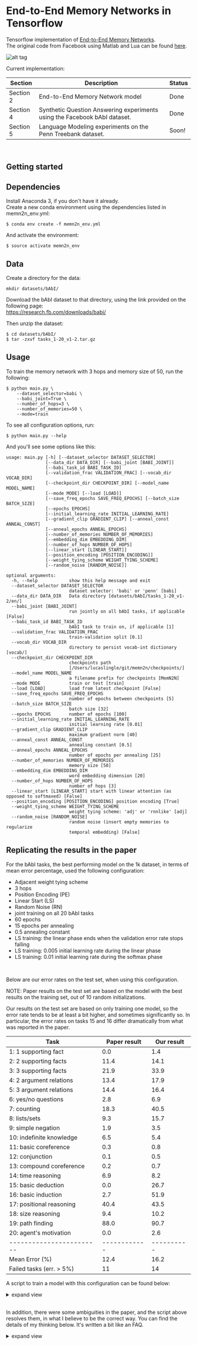 End-to-End Memory Networks in Tensorflow
========================================
Tensorflow implementation of [End-to-End Memory Networks](https://arxiv.org/abs/1503.08895).<br>
The original code from Facebook using Matlab and Lua can be found [here](https://github.com/facebook/MemNN).<br>  

![alt tag](assets/memn2n_small.png?raw=true)

Current implementation:<br>  

| Section       | Description                                                                    | Status  |
| ------------- |--------------------------------------------------------------------------------| --------|
| Section 2     | End-to-End Memory Network model                                                | Done    |
| Section 4     | Synthetic Question Answering experiments using the Facebook bAbI dataset.      | Done    |
| Section 5     | Language Modeling experiments on the Penn Treebank dataset.                    | Soon!   |

<br>

Getting started
---------------

Dependencies
------------
Install Anaconda 3, if you don't have it already.<br>
Create a new conda environment using the dependencies listed in memn2n_env.yml:

```
$ conda env create -f memn2n_env.yml
```

And activate the environment:
```
$ source activate memn2n_env
```

Data
--------
Create a directory for the data:
```
mkdir datasets/bAbI/
```

Download the bAbI dataset to that directory, using the link provided on the following page:<br>
https://research.fb.com/downloads/babi/
<br>

Then unzip the dataset:
```
$ cd datasets/bAbI/
$ tar -zxvf tasks_1-20_v1-2.tar.gz
```

Usage
-----

To train the memory network with 3 hops and memory size of 50, run the following:  
```
$ python main.py \
    --dataset_selector=babi \
    --babi_joint=True \
    --number_of_hops=3 \
    --number_of_memories=50 \
    --mode=train

```

To see all configuration options, run:  

```
$ python main.py --help
```

And you'll see some options like this:
```
usage: main.py [-h] [--dataset_selector DATASET_SELECTOR]
               [--data_dir DATA_DIR] [--babi_joint [BABI_JOINT]]
               [--babi_task_id BABI_TASK_ID]
               [--validation_frac VALIDATION_FRAC] [--vocab_dir VOCAB_DIR]
               [--checkpoint_dir CHECKPOINT_DIR] [--model_name MODEL_NAME]
               [--mode MODE] [--load [LOAD]]
               [--save_freq_epochs SAVE_FREQ_EPOCHS] [--batch_size BATCH_SIZE]
               [--epochs EPOCHS]
               [--initial_learning_rate INITIAL_LEARNING_RATE]
               [--gradient_clip GRADIENT_CLIP] [--anneal_const ANNEAL_CONST]
               [--anneal_epochs ANNEAL_EPOCHS]
               [--number_of_memories NUMBER_OF_MEMORIES]
               [--embedding_dim EMBEDDING_DIM]
               [--number_of_hops NUMBER_OF_HOPS]
               [--linear_start [LINEAR_START]]
               [--position_encoding [POSITION_ENCODING]]
               [--weight_tying_scheme WEIGHT_TYING_SCHEME]
               [--random_noise [RANDOM_NOISE]]

optional arguments:
  -h, --help            show this help message and exit
  --dataset_selector DATASET_SELECTOR
                        dataset selector: 'babi' or 'penn' [babi]
  --data_dir DATA_DIR   Data directory [datasets/bAbI/tasks_1-20_v1-2/en/]
  --babi_joint [BABI_JOINT]
                        run jointly on all bAbI tasks, if applicable [False]
  --babi_task_id BABI_TASK_ID
                        bAbI task to train on, if applicable [1]
  --validation_frac VALIDATION_FRAC
                        train-validation split [0.1]
  --vocab_dir VOCAB_DIR
                        directory to persist vocab-int dictionary [vocab/]
  --checkpoint_dir CHECKPOINT_DIR
                        checkpoints path
                        [/Users/lucaslingle/git/memn2n/checkpoints/]
  --model_name MODEL_NAME
                        a filename prefix for checkpoints [MemN2N]
  --mode MODE           train or test [train]
  --load [LOAD]         load from latest checkpoint [False]
  --save_freq_epochs SAVE_FREQ_EPOCHS
                        number of epochs between checkpoints [5]
  --batch_size BATCH_SIZE
                        batch size [32]
  --epochs EPOCHS       number of epochs [100]
  --initial_learning_rate INITIAL_LEARNING_RATE
                        initial learning rate [0.01]
  --gradient_clip GRADIENT_CLIP
                        maximum gradient norm [40]
  --anneal_const ANNEAL_CONST
                        annealing constant [0.5]
  --anneal_epochs ANNEAL_EPOCHS
                        number of epochs per annealing [25]
  --number_of_memories NUMBER_OF_MEMORIES
                        memory size [50]
  --embedding_dim EMBEDDING_DIM
                        word embedding dimension [20]
  --number_of_hops NUMBER_OF_HOPS
                        number of hops [3]
  --linear_start [LINEAR_START] start with linear attention (as opposed to softmaxed) [False]
  --position_encoding [POSITION_ENCODING] position encoding [True]
  --weight_tying_scheme WEIGHT_TYING_SCHEME
                        weight tying scheme: 'adj' or 'rnnlike' [adj]
  --random_noise [RANDOM_NOISE]
                        random noise (insert empty memories to regularize
                        temporal embedding) [False]

```

Replicating the results in the paper
------------------------------------

For the bAbI tasks, the best performing model on the 1k dataset, in terms of mean error percentage, used the following configuration:  

- Adjacent weight tying scheme
- 3 hops
- Position Encoding (PE)
- Linear Start (LS)
- Random Noise (RN)
- joint training on all 20 bAbI tasks 
- 60 epochs
- 15 epochs per annealing
- 0.5 annealing constant
- LS training: the linear phase ends when the validation error rate stops falling 
- LS training: 0.005 initial learning rate during the linear phase
- LS training: 0.01 initial learning rate during the softmax phase
<br>

Below are our error rates on the test set, when using this configuration.

NOTE: 
  Paper results on the test set are based on the model with the best results on the training set, out of 10 random initializations.  

  Our results on the test set are based on only training one model, so the error rate tends to be at least a bit higher, and sometimes significantly so. 
  In particular, the error rates on tasks 15 and 16 differ dramatically from what was reported in the paper. 

| Task                     | Paper result | Our result |
|--------------------------|--------------|------------|
| 1: 1 supporting fact     |          0.0 |        1.4 |
| 2: 2 supporting facts    |         11.4 |       14.1 |
| 3: 3 supporting facts    |         21.9 |       33.9 |
| 4: 2 argument relations  |         13.4 |       17.9 |
| 5: 3 argument relations  |         14.4 |       16.4 |
| 6: yes/no questions      |          2.8 |        6.9 |
| 7: counting              |         18.3 |       40.5 |
| 8: lists/sets            |          9.3 |       15.7 |
| 9: simple negation       |          1.9 |        3.5 |
| 10: indefinite knowledge |          6.5 |        5.4 |
| 11: basic coreference    |          0.3 |        0.8 |
| 12: conjunction          |          0.1 |        0.5 |
| 13: compound coreference |          0.2 |        0.7 |
| 14: time reasoning       |          6.9 |        8.2 |
| 15: basic deduction      |          0.0 |       26.7 |
| 16: basic induction      |          2.7 |       51.9 |
| 17: positional reasoning |         40.4 |       43.5 |
| 18: size reasoning       |          9.4 |       10.2 |
| 19: path finding         |         88.0 |       90.7 |
| 20: agent's motivation   |          0.0 |        2.6 |
| ------------------------ | ------------ | ---------- |
| Mean Error (%)           |         12.4 |       16.2 |
| Failed tasks (err. > 5%) |           11 |         14 |

A script to train a model with this configuration can be found below:  

<details>
  <summary>expand view</summary>

```
# Linear Start: linear phase

python main.py \
  --dataset_selector=babi \
  --data_dir=datasets/bAbI/tasks_1-20_v1-2/en/ \
  --babi_joint=True \
  --position_encoding=True \
  --linear_start=True \
  --initial_learning_rate=0.005 \
  --random_noise=True \
  --epochs=20 \
  --embedding_dim=50 \
  --anneal_epochs=15 \
  --model_name=MemN2N_bAbI_joint_adj_3hop_pe_ls_rn \
  --mode=train \
  --load=False

# Linear Start: softmax phase

python main.py \
  --dataset_selector=babi \
  --data_dir=datasets/bAbI/tasks_1-20_v1-2/en/ \
  --babi_joint=True \
  --position_encoding=True \
  --linear_start=False \
  --initial_learning_rate=0.01 \
  --random_noise=True \
  --epochs=40 \
  --embedding_dim=50 \
  --anneal_epochs=15 \
  --model_name=MemN2N_bAbI_joint_adj_3hop_pe_ls_rn \
  --mode=train \
  --load=True

# Test the trained model on the joint bAbI tasks:

python main.py \
  --dataset_selector=babi \
  --data_dir=datasets/bAbI/tasks_1-20_v1-2/en/ \
  --babi_joint=True \
  --position_encoding=True \
  --linear_start=False \
  --random_noise=False \
  --embedding_dim=50 \
  --model_name=MemN2N_bAbI_joint_adj_3hop_pe_ls_rn \
  --mode=test \
  --load=True
```
</details>
<br>

In addition, there were some ambiguities in the paper, and the script above resolves them, in what I believe to be the correct way. 
You can find the details of my thinking below. It's written a bit like an FAQ. 

<details>
  <summary>expand view</summary>

```

1. - Ambiguity: 
     What is the frequency that the validation error rate should be checked, when deciding 
     when to end the linear phase of LS training?

   - Resolution:
     This implementation doesn't automatically switch from linear to softmax during LS training, 
     so this isn't something I had to resolve in order to get the code running. 

     Once I add some kind of automatic handoff between the two phases of LS training, I expect to have a better answer. 

     For now, I would suggest just using 20 epochs for the linear phase, during joint training on the 1k dataset.
     It seems to work well.


2. - Ambiguity: 
     In section 4.2, the paper states unconditionally that they use an initial learning rate of 0.01. 
     Shortly thereafter, the paper describes a two-stage process and says "we refer to this as LS training". 
     The paper then says that "in LS training, the initial learning rate is set to 0.005." 

     Taken together, this seems to imply that the term "LS training" refers to the two-stage training process,
     and that the initial learning rate of this two-stage process is 0.005. 

     Given that only one learning rate has been provided in the context of LS training, 
     it seems that the learning rate used during the softmax phase of LS training 
     continues over from the annealed learning rate used during the linear phase. 
     
     But when I tried this, my model learned too slowly. What happened? Did I assume wrong?

   - Resolution:
     Yes. My current understanding is that the authors only intended for the term "LS training" 
     to refer to the first stage of the two-phase process. 

     Consequently, their remark about the 0.005 initial learning rate for "LS training" 
     was intended only to refer to the initial learning rate of the linear phase.

     Facebook's official implementation appears to use two different command line arguments
     for the initial learning rates of the linear and the softmax phases. 

     In other words, the authors' own code automatically transitions between the two phases, 
     but it does NOT hand off the annealed learning rate from the linear phase. 

     I thus believe the authors intended for the 0.005 learning rate to apply only to the first phase, 
     and for the default 0.01 initial learning rate to apply to the second phase. 


3. - Ambiguity:
     In Section 4.1, there is a passage on "injecting random noise". 
     In this passage, what is meant by "10% of empty memories" being added? 

   - Resolution:
     Three matters to resolve here. 

     Definition of 'empty memories':
       Memories derived from sentences consisting entirely of the padding token ("the nil word"). 
       The word embedding of the padding token is constrained to be the zero vector. 
       Empty memories are thus zero vectors. 

     Definition of 'added':
       Nonempty memories are from sentences. By default, the number of sentences determines the position 
       the encoded memories occupy in the memory bank, because adjacent sentences have adjacent memory vectors.

       By 'added', the authors mean interspersed. In other words, the relative order of the nonempty memories 
       in the memory bank will not change, but their positions in memory may change, because other rows 
       of the memory bank are now "occupied" by the empty memories. 

     Actual number of empty memories: 
       Based on Facebook's implementation, the number of empty memories to be interspersed 
       should be 10% of the number of nonempty memories. 

       To reiterate: they do NOT intersperse 10% of the total number of empty memories. 


4. - Ambiguity:
     During Random Noise training, the number of empty memories to be interspersed must be constant, 
     but they must be interspersed with uniform density throughout the nonempty memories. 

     How did the authors do that?

   - Resolution:
     Facebook's implementation achieves this by randomly generating a permutation, which they use 
     to obtain integers that can be used as the target memory locations of the nonempty memories. 
     This can be done in a manner that preserves the original order of the nonempty memories. 
     
     This implementation follows the same approach. 
```
</details>

